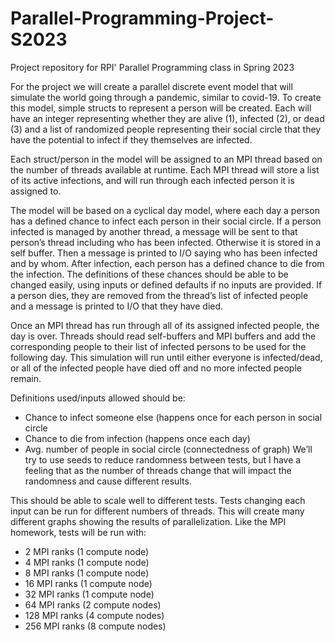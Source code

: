 # Parallel-Programming-Project-S2023
Project repository for RPI' Parallel Programming class in Spring 2023

For the project we will create a parallel discrete event model that will simulate the world going through a pandemic, similar to covid-19.
To create this model, simple structs to represent a person will be created. Each will have an integer representing whether they are alive (1), infected (2), or dead (3) and a list of randomized people representing their social circle that they have the potential to infect if they themselves are infected.

Each struct/person in the model will be assigned to an MPI thread based on the number of threads available at runtime. Each MPI thread will store a list of its active infections, and will run through each infected person it is assigned to.

The model will be based on a cyclical day model, where each day a person has a defined chance to infect each person in their social circle. If a person infected is managed by another thread, a message will be sent to that person’s thread including who has been infected. Otherwise it is stored in a self buffer. Then a message is printed to I/O saying who has been infected and by whom. After infection, each person has a defined chance to die from the infection. The definitions of these chances should be able to be changed easily, using inputs or defined defaults if no inputs are provided. If a person dies, they are removed from the thread’s list of infected people and a message is printed to I/O that they have died.

Once an MPI thread has run through all of its assigned infected people, the day is over. Threads should read self-buffers and MPI buffers and add the corresponding people to their list of infected persons to be used for the following day. This simulation will run until either everyone is infected/dead, or all of the infected people have died off and no more infected people remain.

Definitions used/inputs allowed should be:
-  Chance to infect someone else (happens once for each person in social circle
-  Chance to die from infection (happens once each day)
-  Avg. number of people in social circle (connectedness of graph)
We’ll try to use seeds to reduce randomness between tests, but I have a feeling that as the number of threads change that will impact the randomness and cause different results.

This should be able to scale well to different tests. Tests changing each input can be run for different numbers of threads. This will create many different graphs showing the results of parallelization. Like the MPI homework, tests will be run with:
-  2 MPI ranks (1 compute node)
-  4 MPI ranks (1 compute node)
-  8 MPI ranks (1 compute node)
-  16 MPI ranks (1 compute node)
-  32 MPI ranks (1 compute node)
-  64 MPI ranks (2 compute nodes)
-  128 MPI ranks (4 compute nodes)
-  256 MPI ranks (8 compute nodes)
